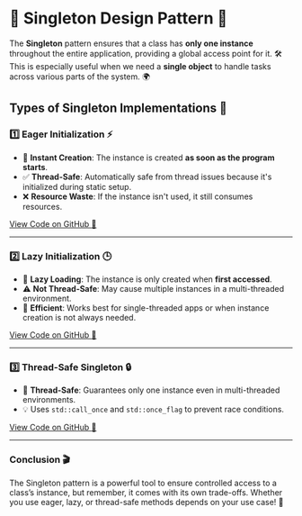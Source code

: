 # 🔑 **Singleton Design Pattern** 🎯

The **Singleton** pattern ensures that a class has **only one instance**
throughout the entire application, providing a global access point for it.
🛠️ This is especially useful when we need a **single object** to handle tasks across various parts of the system. 🌍

## **Types of Singleton Implementations** 🤖

### 1️⃣ **Eager Initialization** ⚡

- 🏁 **Instant Creation**: The instance is created **as soon as the program starts**.
- ✅ **Thread-Safe**: Automatically safe from thread issues because it's initialized during static setup.
- ❌ **Resource Waste**: If the instance isn't used, it still consumes resources.

[View Code on GitHub 🔗](https://github.com/gvatsal60/low-level-design-docs/blob/HEAD/design_patterns/creational/singleton/singleton.hpp#L49-L68)

---

### 2️⃣ **Lazy Initialization** 🕒

- 🚪 **Lazy Loading**: The instance is only created when **first accessed**.
- ⚠️ **Not Thread-Safe**: May cause multiple instances in a multi-threaded environment.
- 🧠 **Efficient**: Works best for single-threaded apps or when instance creation is not always needed.

[View Code on GitHub 🔗](https://github.com/gvatsal60/low-level-design-docs/blob/HEAD/design_patterns/creational/singleton/singleton.hpp#L76-L100)

---

### 3️⃣ **Thread-Safe Singleton** 🔒

- 🔑 **Thread-Safe**: Guarantees only one instance even in multi-threaded environments.
- 💡 Uses `std::call_once` and `std::once_flag` to prevent race conditions.

[View Code on GitHub 🔗](https://github.com/gvatsal60/low-level-design-docs/blob/HEAD/design_patterns/creational/singleton/singleton.hpp#L108-L131)

---

### **Conclusion** 🎬

The Singleton pattern is a powerful tool to ensure controlled access to a class’s instance,
but remember, it comes with its own trade-offs.
Whether you use eager, lazy, or thread-safe methods depends on your use case! 🌱
